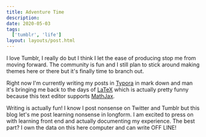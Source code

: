 ```yaml
---
title: Adventure Time
description: 
date: 2020-05-03
tags:
  ['tumblr', 'life']
layout: layouts/post.html
---
```


I love Tumblr, I really do but I think I let the ease of producing stop me from moving forward. The community is fun and I still plan to stick around making themes here or there but it's finally time to branch out.

Right now I'm currently writing my posts in [Typora](https://typora.io/) in mark down  and man it's bringing me back to the days of [LaTeX](https://www.latex-project.org/) which is actually pretty funny because this text editor supports [MathJax](https://www.mathjax.org/).

Writing is actually fun! I know I post nonsense on Twitter and Tumblr but this blog let's me post learning nonsense in longform. I am excited to press on with learning front end and actually documenting my experience. The best part? I own the data on this here computer and can write OFF LINE! 
